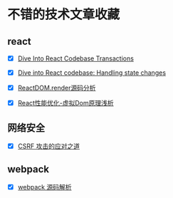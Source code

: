 # 不错的技术文章收藏

## react
+ [x] [Dive Into React Codebase Transactions](http://reactkungfu.com/2015/12/dive-into-react-codebase-transactions/) 
+ [x] [Dive into React codebase: Handling state changes](http://reactkungfu.com/2016/03/dive-into-react-codebase-handling-state-changes/)
+ [x] [ReactDOM.render源码分析](https://blog.csdn.net/u012937029/article/details/76696489) 
+ [x] [React性能优化-虚拟Dom原理浅析](https://segmentfault.com/a/1190000015366521)


## 网络安全
+ [x] [CSRF 攻击的应对之道](https://www.ibm.com/developerworks/cn/web/1102_niugang_csrf/index.html)

## webpack
+ [x] [webpack 源码解析](https://lihuanghe.github.io/2016/05/30/webpack-event.html)
